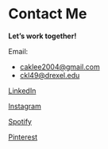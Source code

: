 # Contact Me
**Let’s work together!**

Email: 
- caklee2004@gmail.com
- ckl49@drexel.edu 

[LinkedIn](linkedin.com/in/casey-lee-b36415250)

[Instagram](https://www.instagram.com/kcaseylee/) 

[Spotify](https://open.spotify.com/user/caklee2004?si=38219548e8374685) 

[Pinterest](https://www.pinterest.com/caklee2004/) 